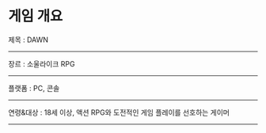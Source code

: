 # 게임 개요
  제목 : DAWN<hr>
  장르 : 소울라이크 RPG<hr>
  플랫폼 : PC, 콘솔<hr>
  연령&대상 : 18세 이상, 액션 RPG와 도전적인 게임 플레이를 선호하는 게이머<hr>
